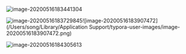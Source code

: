 ![image-20200516183441304](https://tva1.sinaimg.cn/large/007S8ZIlgy1gewekeh3l4j31dc0ekaix.jpg)

![image-20200516183729845](https://tva1.sinaimg.cn/large/007S8ZIlgy1gewekhxoxlj31dc08aqa0.jpg)![image-20200516183907472](/Users/song/Library/Application Support/typora-user-images/image-20200516183907472.png)

![image-20200516184305613](https://tva1.sinaimg.cn/large/007S8ZIlgy1geweklgdcaj31dc074dkd.jpg)

